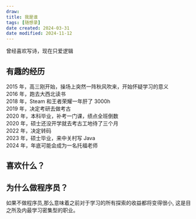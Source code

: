```yaml
---
draw:
title: 我是谁
tags: [随想录]
date created: 2024-03-31
date modified: 2024-11-12
---
```


曾经喜欢写诗，现在只爱逻辑

<!-- more -->

## 有趣的经历

2015 年，高三刚开始，操场上突然一阵秋风吹来，开始怀疑学习的意义  
2016 年，跑去大西北读书  
2018 年，Steam 和王者荣耀一年肝了 3000h  
2019 年，决定考研去做考古  
2020 年，本科毕业，补考一门课，绩点全班倒数  
2020 年，硕士还没开学就去考古工地待了三个月  
2022 年，决定转码  
2023 年，硕士毕业，来中关村写 Java  
2024 年，年底可能会成为一名托福老师

## 喜欢什么？

## 为什么做程序员？

如果不做程序员,那么意味着之前对于学习的所有探索的收益都将变得很小, 这是目之所及内最学习密集型的职业。
